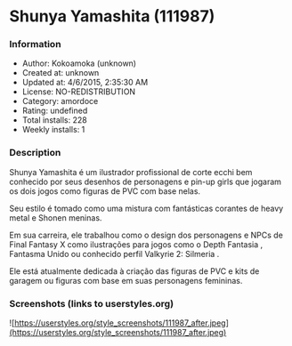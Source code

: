 # Shunya Yamashita (111987)

### Information
- Author: Kokoamoka (unknown)
- Created at: unknown
- Updated at: 4/6/2015, 2:35:30 AM
- License: NO-REDISTRIBUTION
- Category: amordoce
- Rating: undefined
- Total installs: 228
- Weekly installs: 1


### Description
Shunya Yamashita é um ilustrador profissional de corte ecchi bem conhecido por seus desenhos de personagens e pin-up girls que jogaram os dois jogos como figuras de PVC com base nelas.

Seu estilo é tomado como uma mistura com fantásticas corantes de heavy metal e Shonen meninas.

Em sua carreira, ele trabalhou como o design dos personagens e NPCs de Final Fantasy X como ilustrações para jogos como o Depth Fantasia , Fantasma Unido ou conhecido perfil Valkyrie 2: Silmeria .

Ele está atualmente dedicada à criação das figuras de PVC e kits de garagem ou figuras com base em suas personagens femininas.


### Screenshots (links to userstyles.org)
![https://userstyles.org/style_screenshots/111987_after.jpeg](https://userstyles.org/style_screenshots/111987_after.jpeg)


